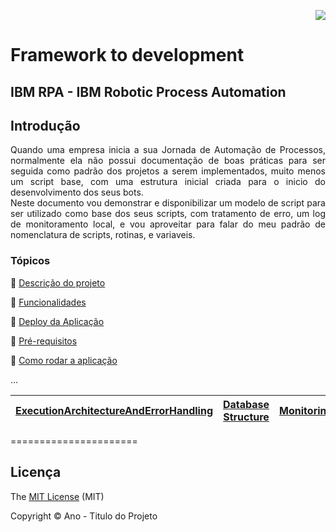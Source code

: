 <p align="right">
   <img src="http://img.shields.io/static/v1?label=STATUS&message=EM%20DESENVOLVIMENTO&color=RED&style=for-the-badge"/>
 <!--  <img src="http://img.shields.io/static/v1?label=STATUS&message=CONCLUIDO&color=GREEN&style=for-the-badge"/>-->
</p>

# Framework to development

	
<h2>IBM RPA - IBM Robotic Process Automation</h2> 

## Introdução 

<p align="justify">
   Quando uma empresa inicia a sua Jornada de Automação de Processos, normalmente ela não possui documentação de boas práticas para ser seguida como padrão dos projetos a serem implementados, muito menos um script base, com uma estrutura inicial criada para o inicio do desenvolvimento dos seus bots.<br />  
	Neste documento vou demonstrar e disponibilizar um modelo de script para ser utilizado como base dos seus scripts, com tratamento de erro, um log de monitoramento local, e vou aproveitar para falar do meu padrão de nomenclatura de scripts, rotinas, e variaveis. 
</p>



### Tópicos 

:small_blue_diamond: [Descrição do projeto](#descrição-do-projeto)

:small_blue_diamond: [Funcionalidades](#funcionalidades)

:small_blue_diamond: [Deploy da Aplicação](#deploy-da-aplicação-dash)

:small_blue_diamond: [Pré-requisitos](#pré-requisitos)

:small_blue_diamond: [Como rodar a aplicação](#como-rodar-a-aplicação-arrow_forward)

... 

| [ExecutionArchitectureAndErrorHandling](https://github.com/angeloalves88/IBM-RPA-Script-Template/blob/main/ExecutionArchitectureAndErrorHandling.md) | [Database Structure](https://github.com/angeloalves88/IBM-RPA-Script-Template/blob/main/DatabaseStructure.md) | [Monitoring]([/Agenda/%5BCP4BA%20Tech%20Jam%202022.10.25%5D%20Americas%20Agenda.pdf](https://github.com/angeloalves88/IBM-RPA-Script-Template/blob/main/Monitoring.md)) |
| ------------------------------------------------------------ | ------------------------------------------------------------ | ------------------------------------------------------------ |


======================

## Licença 

The [MIT License]() (MIT)

Copyright :copyright: Ano - Titulo do Projeto

	
